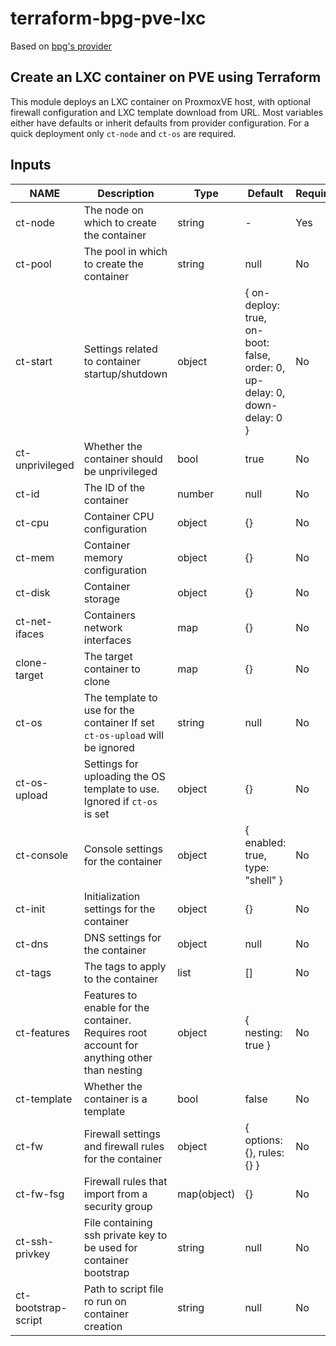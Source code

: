 # terraform-bpg-pve-lxc

Based on [bpg's provider](https://github.com/bpg/terraform-provider-proxmox)

## Create an LXC container on PVE using Terraform

This module deploys an LXC container on ProxmoxVE host, with optional firewall configuration and LXC template download from URL.
Most variables either have defaults or inherit defaults from provider configuration. For a quick deployment only `ct-node` and `ct-os` are required.

## Inputs

| NAME | Description | Type | Default | Required |
| --- | --- | --- | --- | --- |
| ct-node | The node on which to create the container | string | - | Yes |
| ct-pool | The pool in which to create the container | string | null | No |
| ct-start | Settings related to container startup/shutdown | object | { on-deploy: true, on-boot: false, order: 0, up-delay: 0, down-delay: 0 } | No |
| ct-unprivileged | Whether the container should be unprivileged | bool | true | No |
| ct-id | The ID of the container | number | null | No |
| ct-cpu | Container CPU configuration | object | {} | No |
| ct-mem | Container memory configuration | object | {} | No |
| ct-disk | Container storage | object | {} | No |
| ct-net-ifaces | Containers network interfaces | map | {} | No |
| clone-target | The target container to clone | map | {} | No |
| ct-os | The template to use for the container If set `ct-os-upload` will be ignored | string | null | No |
| ct-os-upload | Settings for uploading the OS template to use. Ignored if `ct-os` is set | object | {} | No |
| ct-console | Console settings for the container | object | { enabled: true, type: "shell" } | No |
| ct-init | Initialization settings for the container | object | {} | No |
| ct-dns | DNS settings for the container | object | null | No |
| ct-tags | The tags to apply to the container | list | [] | No |
| ct-features | Features to enable for the container. Requires root account for anything other than nesting | object | { nesting: true } | No |
| ct-template | Whether the container is a template | bool | false | No |
| ct-fw | Firewall settings and firewall rules for the container | object | { options: {}, rules: {} } | No |
| ct-fw-fsg | Firewall rules that import from a security group | map(object) | {} | No |
| ct-ssh-privkey | File containing ssh private key to be used for container bootstrap | string | null | No |
| ct-bootstrap-script | Path to script file ro run on container creation | string | null | No |
